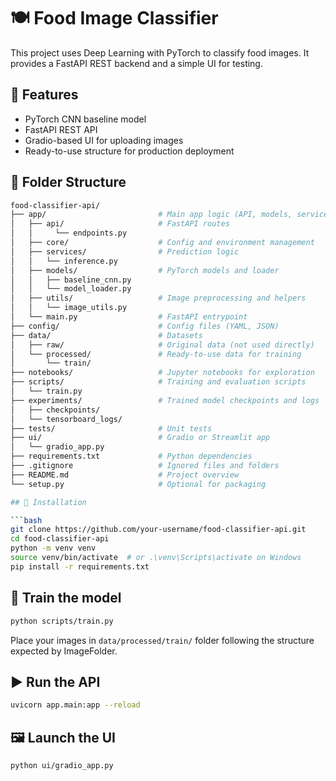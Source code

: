 # 🍽️ Food Image Classifier

This project uses Deep Learning with PyTorch to classify food images. It provides a FastAPI REST backend and a simple UI for testing.

## 🔧 Features

- PyTorch CNN baseline model
- FastAPI REST API
- Gradio-based UI for uploading images
- Ready-to-use structure for production deployment

## 📁 Folder Structure

```bash
food-classifier-api/
├── app/                         # Main app logic (API, models, services)
│   ├── api/                     # FastAPI routes
│   │     └── endpoints.py
│   ├── core/                    # Config and environment management
│   ├── services/                # Prediction logic
│   │   └── inference.py
│   ├── models/                  # PyTorch models and loader
│   │   ├── baseline_cnn.py
│   │   └── model_loader.py
│   ├── utils/                   # Image preprocessing and helpers
│   │   └── image_utils.py
│   └── main.py                  # FastAPI entrypoint
├── config/                      # Config files (YAML, JSON)
├── data/                        # Datasets
│   ├── raw/                     # Original data (not used directly)
│   └── processed/               # Ready-to-use data for training
│       └── train/
├── notebooks/                   # Jupyter notebooks for exploration
├── scripts/                     # Training and evaluation scripts
│   └── train.py
├── experiments/                 # Trained model checkpoints and logs
│   ├── checkpoints/
│   └── tensorboard_logs/
├── tests/                       # Unit tests
├── ui/                          # Gradio or Streamlit app
│   └── gradio_app.py
├── requirements.txt             # Python dependencies
├── .gitignore                   # Ignored files and folders
├── README.md                    # Project overview
└── setup.py                     # Optional for packaging

## 🚀 Installation

```bash
git clone https://github.com/your-username/food-classifier-api.git
cd food-classifier-api
python -m venv venv
source venv/bin/activate  # or .\venv\Scripts\activate on Windows
pip install -r requirements.txt
```

## 🧠 Train the model

```bash
python scripts/train.py
```

Place your images in `data/processed/train/` folder following the structure expected by ImageFolder.

## ▶️ Run the API

```bash
uvicorn app.main:app --reload
```

## 🖼️ Launch the UI

```bash
python ui/gradio_app.py
```


